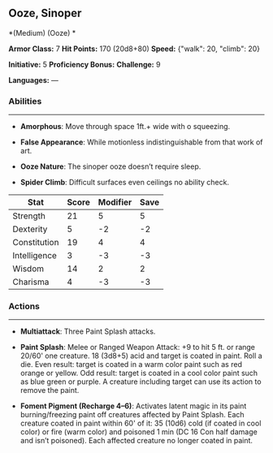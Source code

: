 ## Ooze, Sinoper
*(Medium) (Ooze) *

**Armor Class:** 7
**Hit Points:** 170 (20d8+80)
**Speed:** {"walk": 20, "climb": 20}

**Initiative:** 5
**Proficiency Bonus:**
**Challenge:** 9

**Languages:** —

### Abilities
 --- 
- **Amorphous**: Move through space 1ft.+ wide with o squeezing.

- **False Appearance**: While motionless indistinguishable from that work of art.

- **Ooze Nature**: The sinoper ooze doesn’t require sleep.

- **Spider Climb**: Difficult surfaces even ceilings no ability check.



| Stat | Score | Modifier | Save |
| ---- | ---- | ---- | ---- |
| Strength | 21 | 5 | 5 |
| Dexterity | 5 | -2 | -2 |
| Constitution | 19 | 4 | 4 |
| Intelligence | 3 | -3 | -3 |
| Wisdom | 14 | 2 | 2 |
| Charisma | 4 | -3 | -3 |

### Actions
 --- 
- **Multiattack**: Three Paint Splash attacks.

- **Paint Splash**: Melee or Ranged Weapon Attack: +9 to hit 5 ft. or range 20/60' one creature. 18 (3d8+5) acid and target is coated in paint. Roll a die. Even result: target is coated in a warm color paint such as red orange or yellow. Odd result: target is coated in a cool color paint such as blue green or purple. A creature including target can use its action to remove the paint.

- **Foment Pigment (Recharge 4–6)**: Activates latent magic in its paint burning/freezing paint off creatures affected by Paint Splash. Each creature coated in paint within 60' of it: 35 (10d6) cold (if coated in cool color) or fire (warm color) and poisoned 1 min (DC 16 Con half damage and isn’t poisoned). Each affected creature no longer coated in paint.

